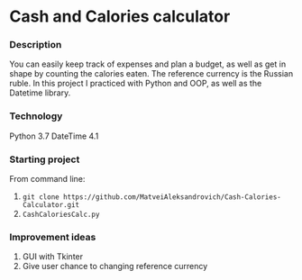 # Cash and Calories calculator #

### Description
You can easily keep track of expenses and plan a budget, as well as get in shape by counting the calories eaten. The reference currency is the Russian ruble.
In this project I practiced with Python and OOP, as well as the Datetime library.

### Technology
Python 3.7
DateTime 4.1

### Starting project
From command line:
  1. ```git clone https://github.com/MatveiAleksandrovich/Cash-Calories-Calculator.git```
  2. ```CashCaloriesCalc.py``` 

### Improvement ideas
1. GUI with Tkinter
2. Give user chance to changing reference currency
